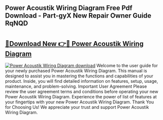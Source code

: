 ## Power Acoustik Wiring Diagram Free Pdf Download - Part-gyX New Repair Owner Guide RqNQD

# <h2><a href="http://dfjcr1.blite.top/?on=Power+Acoustik+Wiring+Diagram">🔗Download New 👉🔴 Power Acoustik Wiring Diagram</a></h2>

[![Power Acoustik Wiring Diagram download](https://i.imgur.com/lujVjoI.png)](http://dfjcr1.blite.top/?on=Power+Acoustik+Wiring+Diagram)
Welcome to the user guide for your newly purchased Power Acoustik Wiring Diagram. This manual is designed to assist you in mastering the functions and capabilities of your product. Inside, you will find detailed information on features, setup, usage, maintenance, and problem-solving. Important User Agreement Please review the user agreement terms and conditions before operating your new Power Acoustik Wiring Diagram. Experience the power of list of features at your fingertips with your new Power Acoustik Wiring Diagram. Thank You for Choosing Us! We appreciate your trust and support Power Acoustik Wiring Diagram.
